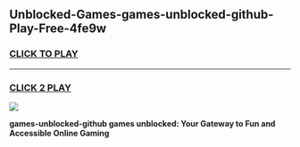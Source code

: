 
## Unblocked-Games-games-unblocked-github-Play-Free-4fe9w
<h3>
<a href="https://premium76.site?title=games-unblocked-github&ref=21A">CLICK TO PLAY</a></h3>
<hr>

<h3>
<a href="https://premium76.site?title=games-unblocked-github&ref=21A">CLICK 2 PLAY</a>
  
</h3>

<a href="https://premium76.site?title=games-unblocked-github&ref=21A"><img src="https://clearcache.store/games.png"></a>


**games-unblocked-github games unblocked: Your Gateway to Fun and Accessible Online Gaming**
